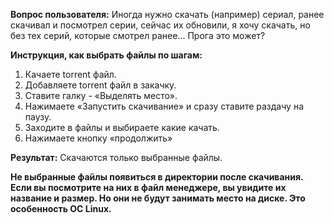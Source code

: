 **Вопрос пользователя:**
Иногда нужно скачать (например) сериал, ранее скачивал и посмотрел серии, сейчас их обновили, я хочу скачать, но без тех серий, которые смотрел ранее...
Прога это может?

**Инструкция, как выбрать файлы по шагам:**

  1. Качаете torrent файл.
  1. Добавляете torrent файл в закачку.
  1. Ставите галку - «Выделять место».
  1. Нажимаете «Запустить скачивание» и сразу ставите раздачу на паузу.
  1. Заходите в файлы и выбираете какие качать.
  1. Нажимаете кнопку «продолжить»

**Результат:**
Скачаются только выбранные файлы.

**Не выбранные файлы появиться в директории после скачивания. Если вы посмотрите на них в файл менеджере, вы увидите их название и размер.
Но они не будут занимать место на диске. Это особенность ОС Linux.**